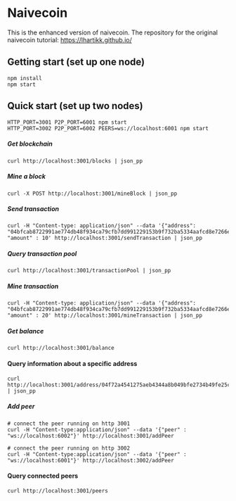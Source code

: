 # Naivecoin

This is the enhanced version of naivecoin.
The repository for the original naivecoin tutorial: https://lhartikk.github.io/

## Getting start (set up one node)
```
npm install
npm start
```
## Quick start (set up two nodes)
```
HTTP_PORT=3001 P2P_PORT=6001 npm start
HTTP_PORT=3002 P2P_PORT=6002 PEERS=ws://localhost:6001 npm start

```

##### Get blockchain
```
curl http://localhost:3001/blocks | json_pp
```

##### Mine a block
```
curl -X POST http://localhost:3001/mineBlock | json_pp
``` 

##### Send transaction
```
curl -H "Content-type: application/json" --data '{"address": "04bfcab8722991ae774db48f934ca79cfb7dd991229153b9f732ba5334aafcd8e7266e47076996b55a14bf9913ee3145ce0cfc1372ada8ada74bd287450313534b", "amount" : 10' http://localhost:3001/sendTransaction | json_pp
```

##### Query transaction pool
```
curl http://localhost:3001/transactionPool | json_pp
```

##### Mine transaction

```
curl -H "Content-type: application/json" --data '{"address": "04bfcab8722991ae774db48f934ca79cfb7dd991229153b9f732ba5334aafcd8e7266e47076996b55a14bf9913ee3145ce0cfc1372ada8ada74bd287450313534b", "amount" : 20' http://localhost:3001/mineTransaction | json_pp
```

##### Get balance
```
curl http://localhost:3001/balance
```

#### Query information about a specific address
```
curl http://localhost:3001/address/04f72a4541275aeb4344a8b049bfe2734b49fe25c08d56918f033507b96a61f9e3c330c4fcd46d0854a712dc878b9c280abe90c788c47497e06df78b25bf60ae64 | json_pp
```

##### Add peer
```
# connect the peer running on http 3001
curl -H "Content-type:application/json" --data '{"peer" : "ws://localhost:6002"}' http://localhost:3001/addPeer

# connect the peer running on http 3002
curl -H "Content-type:application/json" --data '{"peer" : "ws://localhost:6001"}' http://localhost:3002/addPeer
```
#### Query connected peers
```
curl http://localhost:3001/peers
```
